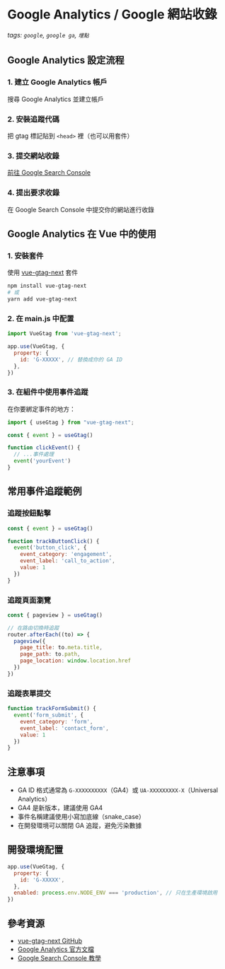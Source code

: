 # Google Analytics / Google 網站收錄

###### tags: `google`, `google ga`, `埋點`

## Google Analytics 設定流程

### 1. 建立 Google Analytics 帳戶
搜尋 Google Analytics 並建立帳戶

### 2. 安裝追蹤代碼
把 gtag 標記貼到 `<head>` 裡（也可以用套件）

### 3. 提交網站收錄
[前往 Google Search Console](https://blog.tinybot.tw/google-search-console/)

### 4. 提出要求收錄
在 Google Search Console 中提交你的網站進行收錄

## Google Analytics 在 Vue 中的使用

### 1. 安裝套件

使用 [vue-gtag-next](https://github.com/MatteoGabriele/vue-gtag) 套件

```bash
npm install vue-gtag-next
# 或
yarn add vue-gtag-next
```

### 2. 在 main.js 中配置

```javascript
import VueGtag from 'vue-gtag-next';

app.use(VueGtag, {
  property: {
    id: 'G-XXXXX', // 替換成你的 GA ID
  },
})
```

### 3. 在組件中使用事件追蹤

在你要綁定事件的地方：

```javascript
import { useGtag } from "vue-gtag-next";

const { event } = useGtag()

function clickEvent() {
  // ...事件處理
  event('yourEvent')
}
```

## 常用事件追蹤範例

### 追蹤按鈕點擊

```javascript
const { event } = useGtag()

function trackButtonClick() {
  event('button_click', {
    event_category: 'engagement',
    event_label: 'call_to_action',
    value: 1
  })
}
```

### 追蹤頁面瀏覽

```javascript
const { pageview } = useGtag()

// 在路由切換時追蹤
router.afterEach((to) => {
  pageview({
    page_title: to.meta.title,
    page_path: to.path,
    page_location: window.location.href
  })
})
```

### 追蹤表單提交

```javascript
function trackFormSubmit() {
  event('form_submit', {
    event_category: 'form',
    event_label: 'contact_form',
    value: 1
  })
}
```

## 注意事項

- GA ID 格式通常為 `G-XXXXXXXXXX`（GA4）或 `UA-XXXXXXXXX-X`（Universal Analytics）
- GA4 是新版本，建議使用 GA4
- 事件名稱建議使用小寫加底線（snake_case）
- 在開發環境可以關閉 GA 追蹤，避免污染數據

## 開發環境配置

```javascript
app.use(VueGtag, {
  property: {
    id: 'G-XXXXX',
  },
  enabled: process.env.NODE_ENV === 'production', // 只在生產環境啟用
})
```

## 參考資源

- [vue-gtag-next GitHub](https://github.com/MatteoGabriele/vue-gtag)
- [Google Analytics 官方文檔](https://developers.google.com/analytics)
- [Google Search Console 教學](https://blog.tinybot.tw/google-search-console/)

